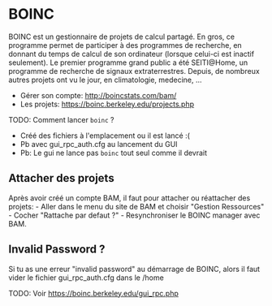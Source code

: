 # BOINC

BOINC est un gestionnaire de projets de calcul partagé. En gros, ce programme permet de participer à des programmes de recherche, en donnant du temps de calcul de son ordinateur (lorsque celui-ci est inactif seulement). Le premier programme grand public a été SEITI@Home, un programme de recherche de signaux extraterrestres. Depuis, de nombreux autres projets ont vu le jour, en climatologie, medecine, ...

- Gérer son compte: http://boincstats.com/bam/
- Les projets: https://boinc.berkeley.edu/projects.php

TODO: Comment lancer `boinc` ? 
 - Créé des fichiers à l'emplacement ou il est lancé :(
 - Pb avec gui_rpc_auth.cfg au lancement du GUI
 - Pb: Le gui ne lance pas `boinc` tout seul comme il devrait

## Attacher des projets

Après avoir créé un compte BAM, il faut pour attacher ou réattacher des projets: - Aller dans le menu du site de BAM et choisir "Gestion Ressources" - Cocher "Rattache par defaut ?" - Resynchroniser le BOINC manager avec BAM.

## Invalid Password ?

Si tu as une erreur "invalid password" au démarrage de BOINC, alors il faut vider le fichier gui_rpc_auth.cfg dans le /home

TODO: Voir https://boinc.berkeley.edu/gui_rpc.php